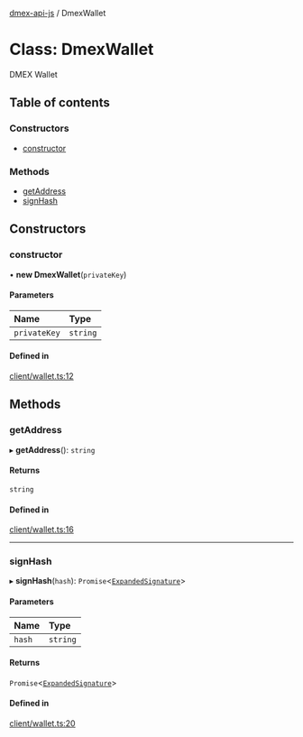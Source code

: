 [dmex-api-js](../README.md) / DmexWallet

# Class: DmexWallet

DMEX Wallet

## Table of contents

### Constructors

- [constructor](DmexWallet.md#constructor)

### Methods

- [getAddress](DmexWallet.md#getaddress)
- [signHash](DmexWallet.md#signhash)

## Constructors

### constructor

• **new DmexWallet**(`privateKey`)

#### Parameters

| Name | Type |
| :------ | :------ |
| `privateKey` | `string` |

#### Defined in

[client/wallet.ts:12](https://github.com/dmex-app/node-api-js/blob/f3f4876/src/client/wallet.ts#L12)

## Methods

### getAddress

▸ **getAddress**(): `string`

#### Returns

`string`

#### Defined in

[client/wallet.ts:16](https://github.com/dmex-app/node-api-js/blob/f3f4876/src/client/wallet.ts#L16)

___

### signHash

▸ **signHash**(`hash`): `Promise`<[`ExpandedSignature`](../interfaces/ExpandedSignature.md)\>

#### Parameters

| Name | Type |
| :------ | :------ |
| `hash` | `string` |

#### Returns

`Promise`<[`ExpandedSignature`](../interfaces/ExpandedSignature.md)\>

#### Defined in

[client/wallet.ts:20](https://github.com/dmex-app/node-api-js/blob/f3f4876/src/client/wallet.ts#L20)
